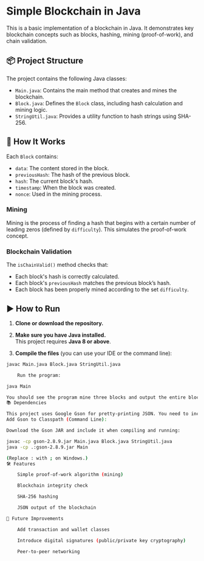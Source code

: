# Simple Blockchain in Java

This is a basic implementation of a blockchain in Java. It demonstrates key blockchain concepts such as blocks, hashing, mining (proof-of-work), and chain validation.

## 📦 Project Structure

The project contains the following Java classes:

- `Main.java`: Contains the main method that creates and mines the blockchain.
- `Block.java`: Defines the `Block` class, including hash calculation and mining logic.
- `StringUtil.java`: Provides a utility function to hash strings using SHA-256.

## 🧠 How It Works

Each `Block` contains:
- `data`: The content stored in the block.
- `previousHash`: The hash of the previous block.
- `hash`: The current block's hash.
- `timestamp`: When the block was created.
- `nonce`: Used in the mining process.

### Mining

Mining is the process of finding a hash that begins with a certain number of leading zeros (defined by `difficulty`). This simulates the proof-of-work concept.

### Blockchain Validation

The `isChainValid()` method checks that:
- Each block's hash is correctly calculated.
- Each block's `previousHash` matches the previous block’s hash.
- Each block has been properly mined according to the set `difficulty`.

## ▶️ How to Run

1. **Clone or download the repository.**

2. **Make sure you have Java installed.**  
   This project requires **Java 8 or above**.

3. **Compile the files** (you can use your IDE or the command line):

```bash
javac Main.java Block.java StringUtil.java

    Run the program:

java Main

You should see the program mine three blocks and output the entire blockchain in JSON format, along with validation messages.
📚 Dependencies

This project uses Google Gson for pretty-printing JSON. You need to include the Gson JAR in your classpath.
Add Gson to Classpath (Command Line):

Download the Gson JAR and include it when compiling and running:

javac -cp gson-2.8.9.jar Main.java Block.java StringUtil.java
java -cp .:gson-2.8.9.jar Main

(Replace : with ; on Windows.)
🛠 Features

    Simple proof-of-work algorithm (mining)

    Blockchain integrity check

    SHA-256 hashing

    JSON output of the blockchain

🚀 Future Improvements

    Add transaction and wallet classes

    Introduce digital signatures (public/private key cryptography)

    Peer-to-peer networking

